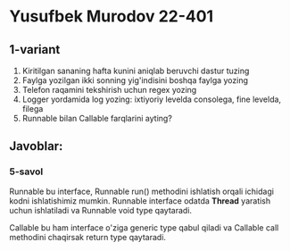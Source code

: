 # Yusufbek Murodov 22-401
## 1-variant

1. Kiritilgan sananing hafta kunini aniqlab beruvchi dastur tuzing
2. Faylga yozilgan ikki sonning yig'indisini boshqa faylga yozing
3. Telefon raqamini tekshirish uchun regex yozing
4. Logger yordamida log yozing: ixtiyoriy levelda consolega, fine levelda, filega
5. Runnable bilan Callable farqlarini ayting?

## Javoblar:
### 5-savol
Runnable bu interface, Runnable run() methodini ishlatish orqali ichidagi kodni ishlatishimiz mumkin.
Runnable interface odatda **Thread** yaratish uchun ishlatiladi va Runnable void type qaytaradi.
   
Callable bu ham interface o'ziga generic type qabul qiladi va Callable call methodini chaqirsak return type qaytaradi.

